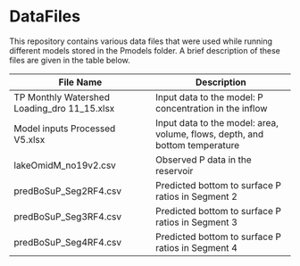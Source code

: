 <h1 align = "left"> DataFiles </h1>

This repository contains various data files that were used while running different models stored in the Pmodels folder. A brief description of these files are given in the table below.

|File Name|Description|
|-------------|-----------------------------------|
|TP Monthly Watershed Loading_dro 11_15.xlsx| Input data to the model: P concentration in the inflow|
|Model inputs Processed V5.xlsx| Input data to the model: area, volume, flows, depth, and bottom temperature|
|lakeOmidM_no19v2.csv| Observed P data in the reservoir|
|predBoSuP_Seg2RF4.csv| Predicted bottom to surface P ratios in Segment 2|
|predBoSuP_Seg3RF4.csv| Predicted bottom to surface P ratios in Segment 3|
|predBoSuP_Seg4RF4.csv| Predicted bottom to surface P ratios in Segment 4|
